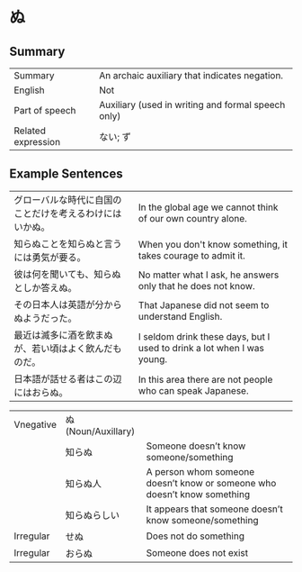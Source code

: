 # ぬ

## Summary

<table><tr>   <td>Summary</td>   <td>An archaic auxiliary that indicates negation.</td></tr><tr>   <td>English</td>   <td>Not</td></tr><tr>   <td>Part of speech</td>   <td>Auxiliary (used in writing and formal speech only)</td></tr><tr>   <td>Related expression</td>   <td>ない; ず</td></tr></table>

## Example Sentences

<table><tr>   <td>グローバルな時代に自国のことだけを考えるわけにはいかぬ。</td>   <td>In the global age we cannot think of our own country alone.</td></tr><tr>   <td>知らぬことを知らぬと言うには勇気が要る。</td>   <td>When you don't know something, it takes courage to admit it.</td></tr><tr>   <td>彼は何を聞いても、知らぬとしか答えぬ。</td>   <td>No matter what I ask, he answers only that he does not know.</td></tr><tr>   <td>その日本人は英語が分からぬようだった。</td>   <td>That Japanese did not seem to understand English.</td></tr><tr>   <td>最近は滅多に酒を飲まぬが、若い頃はよく飲んだものだ。</td>   <td>I seldom drink these days, but I used to drink a lot when I was young.</td></tr><tr>   <td>日本語が話せる者はこの辺にはおらぬ。</td>   <td>In this area there are not people who can speak Japanese.</td></tr></table>

<table class="table"><tbody><tr class="tr head"><td class="td"><span class="bold">Vnegative</span></td><td class="td"><span class="concept">ぬ</span><span> (Noun/Auxillary)</span> </td><td class="td"></td></tr><tr class="tr"><td class="td"></td><td class="td"><span>知ら</span><span class="concept">ぬ</span></td><td class="td"><span>Someone doesn’t know someone/something</span></td></tr><tr class="tr"><td class="td"></td><td class="td"><span>知ら</span><span class="concept">ぬ</span><span>人</span></td><td class="td"><span>A person whom someone doesn’t know or someone who doesn’t know something</span></td></tr><tr class="tr"><td class="td"></td><td class="td"><span>知ら</span><span class="concept">ぬ</span><span>らしい</span></td><td class="td"><span>It appears that someone doesn’t know someone/something</span></td></tr><tr class="tr head"><td class="td"><span class="bold">Irregular</span></td><td class="td"><span>せ</span><span class="concept">ぬ</span></td><td class="td"><span>Does not do something</span></td></tr><tr class="tr head"><td class="td"><span class="bold">Irregular</span></td><td class="td"><span>おら</span><span class="concept">ぬ</span></td><td class="td"><span>Someone does not exist</span></td></tr></tbody></table>

